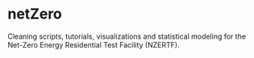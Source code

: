 # netZero

Cleaning scripts, tutorials, visualizations and statistical modeling for the Net-Zero Energy Residential Test Facility (NZERTF).


